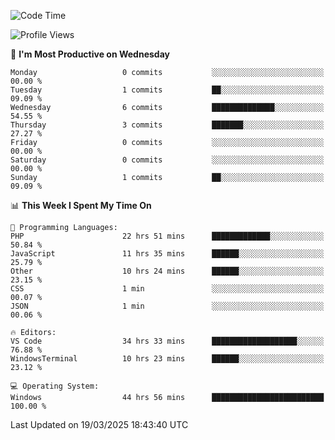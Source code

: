 <!--START_SECTION:waka-->
![Code Time](http://img.shields.io/badge/Code%20Time-4%2C389%20hrs%2017%20mins-blue)

![Profile Views](http://img.shields.io/badge/Profile%20Views-0-blue)

📅 **I'm Most Productive on Wednesday** 

```text
Monday                   0 commits           ░░░░░░░░░░░░░░░░░░░░░░░░░   00.00 % 
Tuesday                  1 commits           ██░░░░░░░░░░░░░░░░░░░░░░░   09.09 % 
Wednesday                6 commits           ██████████████░░░░░░░░░░░   54.55 % 
Thursday                 3 commits           ███████░░░░░░░░░░░░░░░░░░   27.27 % 
Friday                   0 commits           ░░░░░░░░░░░░░░░░░░░░░░░░░   00.00 % 
Saturday                 0 commits           ░░░░░░░░░░░░░░░░░░░░░░░░░   00.00 % 
Sunday                   1 commits           ██░░░░░░░░░░░░░░░░░░░░░░░   09.09 % 
```


📊 **This Week I Spent My Time On** 

```text
💬 Programming Languages: 
PHP                      22 hrs 51 mins      █████████████░░░░░░░░░░░░   50.84 % 
JavaScript               11 hrs 35 mins      ██████░░░░░░░░░░░░░░░░░░░   25.79 % 
Other                    10 hrs 24 mins      ██████░░░░░░░░░░░░░░░░░░░   23.15 % 
CSS                      1 min               ░░░░░░░░░░░░░░░░░░░░░░░░░   00.07 % 
JSON                     1 min               ░░░░░░░░░░░░░░░░░░░░░░░░░   00.06 % 

🔥 Editors: 
VS Code                  34 hrs 33 mins      ███████████████████░░░░░░   76.88 % 
WindowsTerminal          10 hrs 23 mins      ██████░░░░░░░░░░░░░░░░░░░   23.12 % 

💻 Operating System: 
Windows                  44 hrs 56 mins      █████████████████████████   100.00 % 
```


 Last Updated on 19/03/2025 18:43:40 UTC
<!--END_SECTION:waka-->
